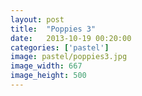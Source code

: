 ```yaml
---
layout: post
title:  "Poppies 3"
date:   2013-10-19 00:20:00
categories: ['pastel']
image: pastel/poppies3.jpg
image_width: 667
image_height: 500
---
```


